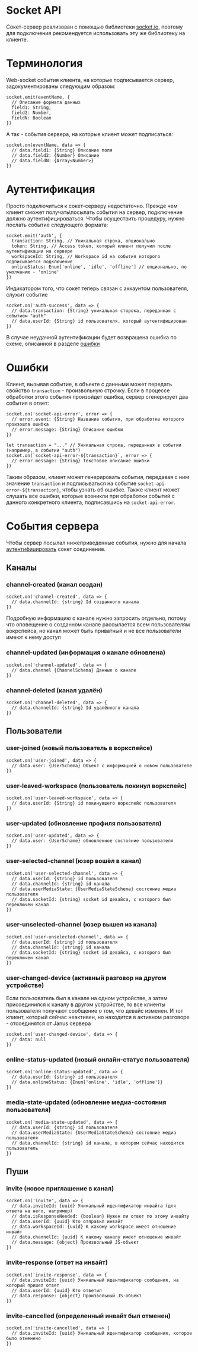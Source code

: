 # Socket API

Сокет-сервер реализован с помощью библиотеки [socket.io](https://socket.io), поэтому для подключения рекомендуется использовать эту же библиотеку на клиенте.

# Терминология

Web-socket события клиента, на которые подписывается сервер, задокументированы следующим образом:

```
socket.emit(eventName, {
  // Описание формата данных
  field1: String,
  field2: Number,
  fieldN: Boolean
})
```

А так - события сервера, на которые клиент может подписаться:

```
socket.on(eventName, data => {
  // data.field1: {String} Описание поля
  // data.field2: {Number} Описание
  // data.fieldN: {Array<Number>}
})
```

# Аутентификация

Просто подключиться к сокет-серверу недостаточно. Прежде чем клиент сможет получать\посылать события на сервер, подключение должно аутентифицироваться. Чтобы осуществить процедуру, нужно послать событие следующего формата:

```
socket.emit('auth', {
  transaction: String, // Уникальная строка, опционально
  token: String, // Access token, который клиент получил после аутентификации на сервере
  workspaceId: String, // Workspace id на события которого подписывается подключение
  onlineStatus: Enum['online', 'idle', 'offline'] // опционально, по умолчанию - 'online'
})
```

Индикатором того, что сокет теперь связан с аккаунтом пользователя, служит событие

```
socket.on('auth-success', data => {
  // data.transaction: {String} уникальная сторока, переданная с событием "auth"
  // data.userId: {String} id пользователя, который аутентифицирован
})
```

В случае неудачной аутентификации будет возвращена ошибка по схеме, описанной в разделе [ошибки](#ошибки)

# Ошибки

Клиент, вызывая событие, в объекте с данными может передать свойство `transaction` - произвольную строчку. Если в процессе обработки этого события произойдет ошибка, сервер сгенерирует два события в ответ:

```
socket.on('socket-api-error', error => {
  // error.event: {String} Название события, при обработке которого произошла ошибка
  // error.message: {String} Описание ошибки
})
```

```
let transaction = "..." // Уникальная строка, переданная в событии (например, в событии "auth")
socket.on(`socket-api-error-${transaction}`, error => {
  // error.message: {String} Текстовое описание ошибки
})
```

Таким образом, клиент может генерировать события, передавая с ним значение `transaction` и подписываться на событие `socket-api-error-${transaction}`, чтобы узнать об ошибке. Также клиент может слушать все ошибки, которые возникли при обработки событий с данного конкретного клиента, подписавшись на `socket-api-error`.

# События сервера

Чтобы сервер посылал нижеприведенные события, нужно для начала [аутентифицировать](#аутентификация) сокет соединение.

## Каналы

### channel-created (канал создан)

```
socket.on('channel-created', data => {
  // data.channelId: {string} Id созданного канала
})
```

Подробную информацию о канале нужно запросить отдельно, потому что оповещение о созданном канале рассылается всем пользователям вокрспейса, но канал может быть приватный и не все пользователи имеют к нему доступ

### channel-updated (информация о канале обновлена)

```
socket.on('channel-updated', data => {
  // data.channel {ChannelSchema} Данные о канале
})
```

### channel-deleted (канал удалён)

```
socket.on('channel-deleted', data => {
  // data.channelId: {string} Id удалённого канала
})
```

## Пользователи

### user-joined (новый пользователь в воркспейсе)

```
socket.on('user-joined', data => {
  // data.user: {UserSchema} Объект с информацией о новом пользователе
})
```

### user-leaved-workspace (пользователь покинул воркспейс)

```
socket.on('user-leaved-workspace', data => {
  // data.userId: {String} id покинувшего воркспейс пользователя
})
```

### user-updated (обновление профиля пользователя)

```
socket.on('user-updated', data => {
  // data.user: {UserSchame} обновленное состояние пользователя
})
```

### user-selected-channel (юзер вошёл в канал)

```
socket.on('user-selected-channel', data => {
  // data.userId: {string} id пользователя
  // data.channelId: {string} id канала
  // data.userMediaState: {UserMediaStateSchema} состояние медиа пользователя
  // data.socketId: {string} socket id девайса, с которого был переключен канал
})
```

### user-unselected-channel (юзер вышел из канала)

```
socket.on('user-unselected-channel', data => {
  // data.userId: {string} id пользователя
  // data.channelId: {string} id канала
  // data.socketId: {string} socket id девайса, с которого был переключен канал
})
```

### user-changed-device (активный разговор на другом устройстве)

Если пользователь был в канале на одном устройстве, а затем присоединился к каналу в другом устройстве, то все клиенты пользователя получают сообщение о том, что девайс изменен. И тот клиент, который сейчас неактивен, но находится в активном разговоре - отсоединятся от Janus сервера

```
socket.on('user-changed-device', data => {
  // data: null
})
```

### online-status-updated (новый онлайн-статус пользователя)

```
socket.on('online-status-updated', data => {
  // data.userId: {string} id пользователя
  // data.onlineStatus: {Enum['online', 'idle', 'offline']}
})
```

### media-state-updated (обновление медиа-состояния пользователя)

```
socket.on('media-state-updated', data => {
  // data.userId: {string} id пользователя
  // data.userMediaState: {UserMediaStateSchema} состояние медиа пользователя
  // data.channelId: {string} id канала, в котором сейчас находится пользователь
})
```

## Пуши


### invite (новое приглашение в канал)

```
socket.on('invite', data => {
  // data.inviteId: {uuid} Уникальный идентификатор инвайта (для ответа на него, например)
  // data.isResponseNeeded: {boolean} Нужен ли ответ по этому инвайту
  // data.userId: {uuid} Кто отправил инвайт
  // data.workspaceId: {uuid} К какому workspace имеет отношение инвайт
  // data.channelId: {uuid} К какому каналу имеет отношение инвайт
  // data.message: {object} Произвольный JS-объект
})
```

### invite-response (ответ на инвайт)
```
socket.on('invite-response', data => {
  // data.inviteId: {uuid} Уникальный идентификатор сообщения, на который пришел ответ
  // data.userId: {uuid} Кто ответил
  // data.response: {object} Произвольный JS-объект
})
```

### invite-cancelled (определенный инвайт был отменен)
```
socket.on('invite-cancelled', data => {
  // data.inviteId: {uuid} Уникальный идентификатор сообщения, которое было отменено
})
```